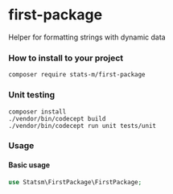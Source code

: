 # first-package

Helper for formatting strings with dynamic data

### How to install to your project
```
composer require stats-m/first-package
```

### Unit testing
```
composer install
./vendor/bin/codecept build
./vendor/bin/codecept run unit tests/unit
```

### Usage

#### Basic usage

```php
use Statsm\FirstPackage\FirstPackage;
```
